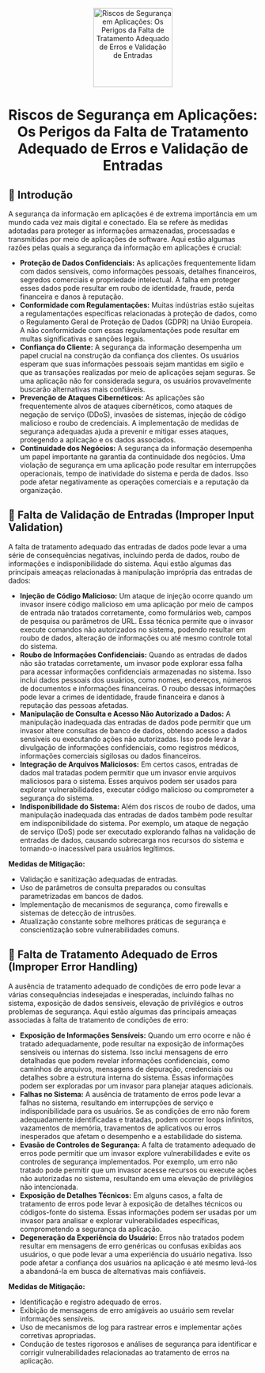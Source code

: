 <p align="center">
  <a href="SUA_URL_DE_IMAGEM">
    <img src="./images/guia.png" alt="Riscos de Segurança em Aplicações: Os Perigos da Falta de Tratamento Adequado de Erros e Validação de Entradas" width="160" height="160">
  </a>
  <h1 align="center">Riscos de Segurança em Aplicações: Os Perigos da Falta de Tratamento Adequado de Erros e Validação de Entradas</h1>
</p>

## :dart: Introdução

A segurança da informação em aplicações é de extrema importância em um mundo cada vez mais digital e conectado. Ela se refere às medidas adotadas para proteger as informações armazenadas, processadas e transmitidas por meio de aplicações de software. Aqui estão algumas razões pelas quais a segurança da informação em aplicações é crucial:

- **Proteção de Dados Confidenciais:** As aplicações frequentemente lidam com dados sensíveis, como informações pessoais, detalhes financeiros, segredos comerciais e propriedade intelectual. A falha em proteger esses dados pode resultar em roubo de identidade, fraude, perda financeira e danos à reputação.
- **Conformidade com Regulamentações:** Muitas indústrias estão sujeitas a regulamentações específicas relacionadas à proteção de dados, como o Regulamento Geral de Proteção de Dados (GDPR) na União Europeia. A não conformidade com essas regulamentações pode resultar em multas significativas e sanções legais.
- **Confiança do Cliente:** A segurança da informação desempenha um papel crucial na construção da confiança dos clientes. Os usuários esperam que suas informações pessoais sejam mantidas em sigilo e que as transações realizadas por meio de aplicações sejam seguras. Se uma aplicação não for considerada segura, os usuários provavelmente buscarão alternativas mais confiáveis.
- **Prevenção de Ataques Cibernéticos:** As aplicações são frequentemente alvos de ataques cibernéticos, como ataques de negação de serviço (DDoS), invasões de sistemas, injeção de código malicioso e roubo de credenciais. A implementação de medidas de segurança adequadas ajuda a prevenir e mitigar esses ataques, protegendo a aplicação e os dados associados.
- **Continuidade dos Negócios:** A segurança da informação desempenha um papel importante na garantia da continuidade dos negócios. Uma violação de segurança em uma aplicação pode resultar em interrupções operacionais, tempo de inatividade do sistema e perda de dados. Isso pode afetar negativamente as operações comerciais e a reputação da organização.

## :dart: Falta de Validação de Entradas (Improper Input Validation)

A falta de tratamento adequado das entradas de dados pode levar a uma série de consequências negativas, incluindo perda de dados, roubo de informações e indisponibilidade do sistema. Aqui estão algumas das principais ameaças relacionadas à manipulação imprópria das entradas de dados:

- **Injeção de Código Malicioso:** Um ataque de injeção ocorre quando um invasor insere código malicioso em uma aplicação por meio de campos de entrada não tratados corretamente, como formulários web, campos de pesquisa ou parâmetros de URL. Essa técnica permite que o invasor execute comandos não autorizados no sistema, podendo resultar em roubo de dados, alteração de informações ou até mesmo controle total do sistema.
- **Roubo de Informações Confidenciais:** Quando as entradas de dados não são tratadas corretamente, um invasor pode explorar essa falha para acessar informações confidenciais armazenadas no sistema. Isso inclui dados pessoais dos usuários, como nomes, endereços, números de documentos e informações financeiras. O roubo dessas informações pode levar a crimes de identidade, fraude financeira e danos à reputação das pessoas afetadas.
- **Manipulação de Consulta e Acesso Não Autorizado a Dados:** A manipulação inadequada das entradas de dados pode permitir que um invasor altere consultas de banco de dados, obtendo acesso a dados sensíveis ou executando ações não autorizadas. Isso pode levar à divulgação de informações confidenciais, como registros médicos, informações comerciais sigilosas ou dados financeiros.
- **Integração de Arquivos Maliciosos:** Em certos casos, entradas de dados mal tratadas podem permitir que um invasor envie arquivos maliciosos para o sistema. Esses arquivos podem ser usados para explorar vulnerabilidades, executar código malicioso ou comprometer a segurança do sistema.
- **Indisponibilidade do Sistema:** Além dos riscos de roubo de dados, uma manipulação inadequada das entradas de dados também pode resultar em indisponibilidade do sistema. Por exemplo, um ataque de negação de serviço (DoS) pode ser executado explorando falhas na validação de entradas de dados, causando sobrecarga nos recursos do sistema e tornando-o inacessível para usuários legítimos.

**Medidas de Mitigação:**
- Validação e sanitização adequadas de entradas.
- Uso de parâmetros de consulta preparados ou consultas parametrizadas em bancos de dados.
- Implementação de mecanismos de segurança, como firewalls e sistemas de detecção de intrusões.
- Atualização constante sobre melhores práticas de segurança e conscientização sobre vulnerabilidades comuns.

## :dart: Falta de Tratamento Adequado de Erros (Improper Error Handling)

A ausência de tratamento adequado de condições de erro pode levar a várias consequências indesejadas e inesperadas, incluindo falhas no sistema, exposição de dados sensíveis, elevação de privilégios e outros problemas de segurança. Aqui estão algumas das principais ameaças associadas à falta de tratamento de condições de erro:

- **Exposição de Informações Sensíveis:** Quando um erro ocorre e não é tratado adequadamente, pode resultar na exposição de informações sensíveis ou internas do sistema. Isso inclui mensagens de erro detalhadas que podem revelar informações confidenciais, como caminhos de arquivos, mensagens de depuração, credenciais ou detalhes sobre a estrutura interna do sistema. Essas informações podem ser exploradas por um invasor para planejar ataques adicionais.
- **Falhas no Sistema:** A ausência de tratamento de erros pode levar a falhas no sistema, resultando em interrupções de serviço e indisponibilidade para os usuários. Se as condições de erro não forem adequadamente identificadas e tratadas, podem ocorrer loops infinitos, vazamentos de memória, travamentos de aplicativos ou erros inesperados que afetam o desempenho e a estabilidade do sistema.
- **Evasão de Controles de Segurança:** A falta de tratamento adequado de erros pode permitir que um invasor explore vulnerabilidades e evite os controles de segurança implementados. Por exemplo, um erro não tratado pode permitir que um invasor acesse recursos ou execute ações não autorizadas no sistema, resultando em uma elevação de privilégios não intencionada.
- **Exposição de Detalhes Técnicos:** Em alguns casos, a falta de tratamento de erros pode levar à exposição de detalhes técnicos ou códigos-fonte do sistema. Essas informações podem ser usadas por um invasor para analisar e explorar vulnerabilidades específicas, comprometendo a segurança da aplicação.
- **Degeneração da Experiência do Usuário:** Erros não tratados podem resultar em mensagens de erro genéricas ou confusas exibidas aos usuários, o que pode levar a uma experiência do usuário negativa. Isso pode afetar a confiança dos usuários na aplicação e até mesmo levá-los a abandoná-la em busca de alternativas mais confiáveis.

**Medidas de Mitigação:**
- Identificação e registro adequado de erros.
- Exibição de mensagens de erro amigáveis ao usuário sem revelar informações sensíveis.
- Uso de mecanismos de log para rastrear erros e implementar ações corretivas apropriadas.
- Condução de testes rigorosos e análises de segurança para identificar e corrigir vulnerabilidades relacionadas ao tratamento de erros na aplicação.
